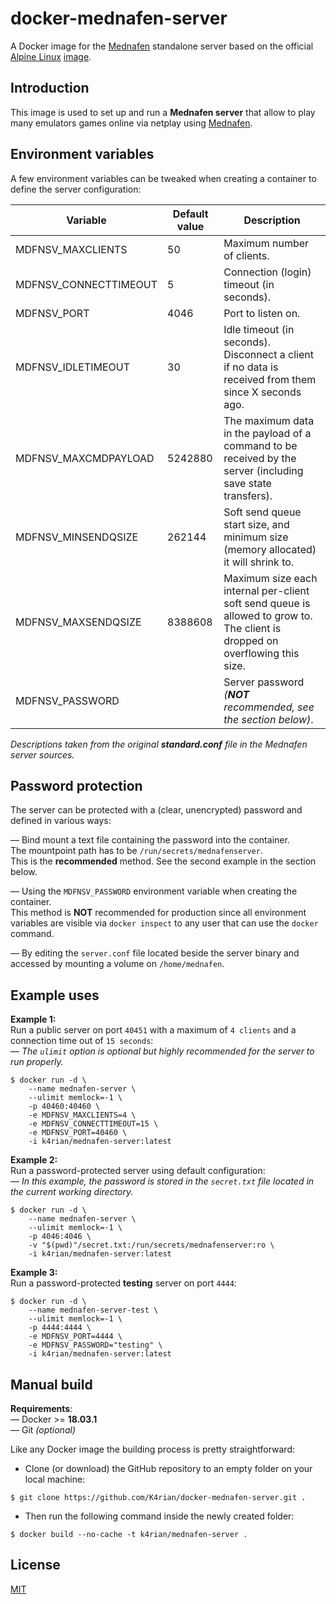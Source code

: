 docker-mednafen-server
=====

A Docker image for the [Mednafen](https://mednafen.github.io/) standalone server based on the official [Alpine Linux](https://www.alpinelinux.org/) [image](https://hub.docker.com/_/alpine). 



## Introduction 

This image is used to set up and run a __Mednafen server__ that allow to play many emulators games online via netplay using [Mednafen](https://mednafen.github.io/).



## Environment variables

A few environment variables can be tweaked when creating a container to define the server configuration:

Variable              | Default value  | Description 
---                   | ---            | ---
MDFNSV_MAXCLIENTS     | 50             | Maximum number of clients.
MDFNSV_CONNECTTIMEOUT | 5              | Connection (login) timeout (in seconds).
MDFNSV_PORT           | 4046           | Port to listen on.
MDFNSV_IDLETIMEOUT    | 30             | Idle timeout (in seconds). Disconnect a client if no data is received from them since X seconds ago.
MDFNSV_MAXCMDPAYLOAD  | 5242880        | The maximum data in the payload of a command to be received by the server (including save state transfers).
MDFNSV_MINSENDQSIZE   | 262144         | Soft send queue start size, and minimum size (memory allocated) it will shrink to.
MDFNSV_MAXSENDQSIZE   | 8388608        | Maximum size each internal per-client soft send queue is allowed to grow to. The client is dropped on overflowing this size.
MDFNSV_PASSWORD       |                | Server password *(__NOT__ recommended, see the section below)*.

*Descriptions taken from the original __standard.conf__ file in the Mednafen server sources.*



## Password protection

The server can be protected with a (clear, unencrypted) password and defined in various ways:  

— Bind mount a text file containing the password into the container.  
The mountpoint path has to be `/run/secrets/mednafenserver`.   
This is the __recommended__ method. See the second example in the section below.

— Using the `MDFNSV_PASSWORD` environment variable when creating the container.   
This method is __NOT__ recommended for production since all environment variables are visible via `docker inspect` to any user that can use the `docker` command. 

— By editing the `server.conf` file located beside the server binary and accessed by mounting a volume on `/home/mednafen`.   



## Example uses

__Example 1:__                                 
Run a public server on port `40451` with a maximum of `4 clients` and a connection time out of `15 seconds`:    
— *The `ulimit` option is optional but highly recommended for the server to run properly.* 
```
$ docker run -d \
    --name mednafen-server \
    --ulimit memlock=-1 \
    -p 40460:40460 \
    -e MDFNSV_MAXCLIENTS=4 \
    -e MDFNSV_CONNECTTIMEOUT=15 \
    -e MDFNSV_PORT=40460 \
    -i k4rian/mednafen-server:latest
```


__Example 2:__                                     
Run a password-protected server using default configuration:   
— *In this example, the password is stored in the `secret.txt` file located in the current working directory.* 
```
$ docker run -d \
    --name mednafen-server \
    --ulimit memlock=-1 \
    -p 4046:4046 \
    -v "$(pwd)"/secret.txt:/run/secrets/mednafenserver:ro \
    -i k4rian/mednafen-server:latest
```


__Example 3:__                                     
Run a password-protected __testing__ server on port `4444`:   
```
$ docker run -d \
    --name mednafen-server-test \
    --ulimit memlock=-1 \
    -p 4444:4444 \
    -e MDFNSV_PORT=4444 \
    -e MDFNSV_PASSWORD="testing" \
    -i k4rian/mednafen-server:latest 
```



## Manual build

__Requirements__:                               
— Docker >= __18.03.1__                         
— Git *(optional)*

Like any Docker image the building process is pretty straightforward: 

- Clone (or download) the GitHub repository to an empty folder on your local machine:
```
$ git clone https://github.com/K4rian/docker-mednafen-server.git .
```

- Then run the following command inside the newly created folder:
```
$ docker build --no-cache -t k4rian/mednafen-server .
```



## License

[MIT](LICENSE)